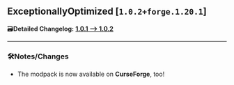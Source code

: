 ## ExceptionallyOptimized [`1.0.2+forge.1.20.1`]

🗃️**Detailed Changelog:** [**1.0.1 --> 1.0.2**](https://github.com/UltimatChamp/ExceptionallyOptimized/commits/)

<hr>

### 🛠️Notes/Changes

- The modpack is now available on **CurseForge**, too!
